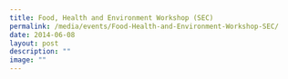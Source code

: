 ```yaml
---
title: Food, Health and Environment Workshop (SEC)
permalink: /media/events/Food-Health-and-Environment-Workshop-SEC/
date: 2014-06-08
layout: post
description: ""
image: ""
---
```

